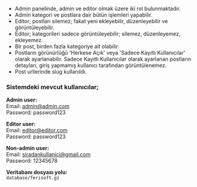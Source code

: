 - Admin panelinde, admin ve editor olmak üzere iki rol bulunmaktadır.
- Admin kategori ve postlara dair bütün işlemleri yapabilir.
- Editor; postları silemez; fakat yeni ekleyebilir, düzenleyebilir ve görüntüleyebilir.
- Editor; kategorileri sadece görüntüleyebilir; silemez, düzenleyemez, ekleyemez.
- Bir post, birden fazla kategoriye ait olabilir.
- Postların görünürlüğü 'Herkese Açık' veya 'Sadece Kayıtlı Kullanıcılar' olarak ayarlanabilir. Sadece Kayıtlı Kullanıcılar olarak ayarlanan postların detayları, giriş yapmamış kullanıcı tarafından görüntülenemez.
- Post urllerinde slug kullanıldı.

### Sistemdeki mevcut kullanıcılar;

**Admin user:**  
Email: admin@admin.com  
Password: password123  

**Editor user:**  
Email: editor@editor.com  
Password: password123  

**Non-admin user:**  
Email: siradankullanici@gmail.com  
Password: 12345678  

**Veritabanı dosyası yolu:**  
`database/ferisoft.gz`

